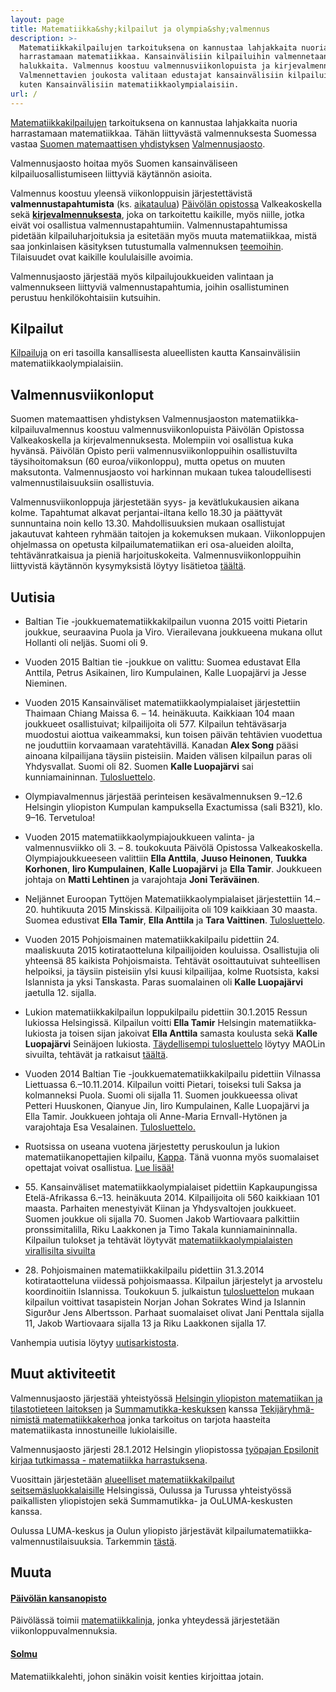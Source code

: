 ```yaml
---
layout: page
title: Matematiikka&shy;kilpailut ja olympia&shy;valmennus
description: >-
  Matematiikkakilpailujen tarkoituksena on kannustaa lahjakkaita nuoria
  harrastamaan matematiikkaa. Kansainvälisiin kilpailuihin valmennetaan
  halukkaita. Valmennus koostuu valmennusviikonlopuista ja kirjevalmennuksesta.
  Valmennettavien joukosta valitaan edustajat kansainvälisiin kilpailuihin,
  kuten Kansainvälisiin matematiikkaolympialaisiin.
url: /
---
```

[Matematiikka&shy;kilpailujen](kilpailut) tarkoituksena on
kannustaa lahjakkaita nuoria harrastamaan matematiikkaa.  Tähän
liittyvästä valmennuksesta Suomessa vastaa
[Suomen matemaattisen yhdistyksen](http://www.matemaattinenyhdistys.fi/)
[Valmennusjaosto](valmentajat).

Valmennusjaosto hoitaa myös Suomen kansainväliseen
kilpailuosallistumiseen liittyviä käytännön asioita.

Valmennus koostuu yleensä viikonloppuisin järjestettävistä
**valmennustapahtumista** (ks. [aika&shy;taulua](aikataulu))
[Päiv&ouml;län opistossa](#muuta) Valkeakoskella sekä
[**kirjevalmennuksesta**](valmennus), joka on tarkoitettu
kaikille, myös niille, jotka eivät voi osallistua
valmennustapahtumiin.  Valmennustapahtumissa pidetään
kilpailuharjoituksia ja esitetään myös muuta matematiikkaa, mistä saa
jonkinlaisen käsityksen tutustumalla valmennuksen
[teemoihin](aiheet).  Tilaisuudet ovat kaikille koululaisille
avoimia.


Valmennusjaosto järjestää myös kilpailujoukkueiden valintaan ja
valmennukseen liittyviä valmennus&shy;tapahtumia, joihin osallistuminen
perustuu henkilökohtaisiin kutsuihin.

## <a name="kilpailut"></a>Kilpailut

[Kilpailuja](/kilpailut/) on eri tasoilla kansallisesta alueellisten kautta
Kansainvälisiin matematiikka&shy;olympialaisiin.

## <a name="kilpailuvalmennus"></a>Valmennusviikonloput

Suomen matemaattisen yhdistyksen Valmennusjaoston
matematiikka&shy;kilpailuvalmennus koostuu valmennus&shy;viikonlopuista Päivölän
Opistossa Valkeakoskella ja kirjevalmennuksesta. Molempiin voi
osallistua kuka hyvänsä. Päivölän Opisto perii
valmennus&shy;viikonloppuihin osallistuvilta täysihoito&shy;maksun (60
euroa/viikonloppu), mutta opetus on muuten maksutonta. Valmennusjaosto
voi harkinnan mukaan tukea taloudellisesti valmennus&shy;tilaisuuksiin
osallistuvia.

Valmennusviikonloppuja järjestetään syys- ja kevät&shy;lukukausien aikana
kolme. Tapahtumat alkavat perjantai-iltana kello 18.30 ja päättyvät
sunnuntaina noin kello 13.30. Mahdollisuuksien mukaan osallistujat
jakautuvat kahteen ryhmään taitojen ja kokemuksen
mukaan. Viikonloppujen ohjelmassa on opetusta kilpailu&shy;matematiikan eri
osa-alueiden aloilta, tehtävänratkaisua ja pieniä
harjoituskokeita. Valmennus&shy;viikonloppuihin liittyvistä käytännön
kysymyksistä löytyy lisätietoa [täältä](kaytanto).

## <a name="uutisia"></a>Uutisia

* Baltian Tie -joukkuematematiikkakilpailun vuonna 2015 voitti Pietarin joukkue, seuraavina Puola ja Viro. Vierailevana joukkueena mukana ollut Hollanti oli neljäs. Suomi oli 9.

* Vuoden 2015 Baltian tie -joukkue on valittu: Suomea edustavat Ella Anttila, Petrus Asikainen, Iiro Kumpulainen, Kalle Luopaj&auml;rvi ja Jesse Nieminen.

* Vuoden 2015 Kansainväliset matematiikkaolympialaiset järjestettiin Thaimaan Chiang Maissa 6. &ndash; 14. heinäkuuta. Kaikkiaan 104 maan joukkueet osallistuivat; kilpailijoita oli 577. Kilpailun tehtäväsarja muodostui aiottua vaikeammaksi, kun toisen päivän tehtävien vuodettua ne jouduttiin korvaamaan varatehtävillä. Kanadan **Alex Song** pääsi ainoana kilpailijana täysiin pisteisiin. Maiden välisen kilpailun paras oli Yhdysvallat. Suomi oli 82. Suomen **Kalle Luopajärvi** sai kunniamaininnan. 
[Tulosluettelo](http://www.imo-official.org/year_individual_r.aspx?year=2015&column=total&order=desc).

* Olympiavalmennus järjestää perinteisen kesävalmennuksen 9.&ndash;12.6 Helsingin yliopiston Kumpulan kampuksella Exactumissa (sali B321), klo. 9&ndash;16. Tervetuloa!

* Vuoden 2015 matematiikkaolympiajoukkueen valinta- ja valmennusviikko oli 3. &ndash; 8. toukokuuta P&auml;iv&ouml;l&auml; Opistossa Valkeakoskella. Olympiajoukkueeseen valittiin **Ella Anttila**, **Juuso Heinonen**, **Tuukka Korhonen**, **Iiro Kumpulainen**, **Kalle Luopaj&auml;rvi** ja **Ella Tamir**. Joukkueen johtaja on **Matti Lehtinen** ja varajohtaja **Joni Ter&auml;v&auml;inen**.

* Nelj&auml;nnet Euroopan Tytt&ouml;jen Matematiikkaolympialaiset 
j&auml;rjestettiin 14.&ndash;20. huhtikuuta 2015 Minskiss&auml;. Kilpailijoita
 oli 109 kaikkiaan 30 maasta. Suomea edustivat **Ella Tamir**,
 **Ella Anttila** ja **Tara Vaittinen**. 
[Tulosluettelo][EGMO-tulokset-minsk].

* Vuoden 2015   Pohjoismainen matematiikkakilpailu pidettiin 24.
  maaliskuuta 2015 kotirataotteluna kilpailijoiden kouluissa.
 Osallistujia oli yhteens&auml; 85 kaikista Pohjoismaista.
 Teht&auml;v&auml;t osoittautuivat suhteellisen helpoiksi, ja
 t&auml;ysiin pisteisiin ylsi kuusi kilpailijaa, kolme Ruotsista,
 kaksi Islannista ja yksi Tanskasta. Paras suomalainen oli 
**Kalle Luopaj&auml;rvi** jaetulla 12. sijalla.

* Lukion matematiikka&shy;kilpailun loppukilpailu pidettiin 30.1.2015
  Ressun lukiossa Helsingissä. Kilpailun voitti **Ella Tamir**
  Helsingin matematiikka&shy;lukiosta ja toisen sijan jakoivat **Ella
  Anttila** samasta koulusta sekä **Kalle Luopajärvi** Seinäjoen
  lukiosta. [Täydellisempi tulosluettelo][lukio-tulokset]
  löytyy MAOLin sivuilta, tehtävät ja ratkaisut
  [täältä](/MAOL/2015/lukm2015r.pdf).

* Vuoden 2014 Baltian Tie -joukkuematematiikka&shy;kilpailu pidettiin
  Vilnassa Liettuassa 6.&ndash;10.11.2014. Kilpailun voitti Pietari,
  toiseksi tuli Saksa ja kolmanneksi Puola. Suomi oli
  sijalla 11. Suomen joukkueessa olivat Petteri Huuskonen, Qianyue
  Jin, Iiro Kumpulainen, Kalle Luopajärvi ja Ella Tamir. Joukkueen
  johtaja oli Anne-Maria Ernvall-Hytönen ja varajohtaja Esa
  Vesalainen.
  [Tulosluettelo.][bt-tulokset]

* Ruotsissa on useana vuotena järjestetty peruskoulun ja lukion
  matematiikanopettajien kilpailu, [Kappa]. Tänä vuonna myös
  suomalaiset opettajat voivat osallistua. [Lue lisää!](kappa.html)

* 55\. Kansainväliset matematiikka&shy;olympialaiset pidettiin
  Kapkaupungissa Etelä-Afrikassa 6.&ndash;13. heinäkuuta 2014.
  Kilpailijoita oli 560 kaikkiaan 101 maasta. Parhaiten menestyivät
  Kiinan ja Yhdysvaltojen joukkueet. Suomen joukkue oli sijalla 70.
  Suomen Jakob Wartiovaara palkittiin pronssimitalilla, Riku Laakkonen
  ja Timo Takala kunniamaininnalla. Kilpailun tulokset ja tehtävät
  löytyvät
  [matematiikka&shy;olympialaisten virallisilta sivuilta][imo-tulokset]

* 28\. Pohjoismainen matematiikka&shy;kilpailu pidettiin 31.3.2014
  kotirataotteluna viidessä pohjoismaassa. Kilpailun järjestelyt ja
  arvostelu koordinoitiin Islannissa. Toukokuun 5. julkaistun
  [tulosluettelon](/PM/2014/NMC2014_Results.pdf) mukaan kilpailun
  voittivat tasapistein Norjan Johan Sokrates Wind ja Islannin
  Sigur&eth;ur Jens Albertsson. Parhaat suomalaiset olivat Jani
  Penttala sijalla 11, Jakob Wartiovaara sijalla 13 ja Riku Laakkonen
  sijalla 17.


Vanhempia uutisia löytyy [uutisarkistosta](vanhaset.html).

[lukio-tulokset]: http://www.maol.fi/fileadmin/users/Kilpailut/4Tieteen2014-2015/Lukio_Mat15_loppukilp_tulokset.pdf
[bt-tulokset]: http://mif.vu.lt/balticway2014/wp-content/uploads/2014/07/bw2014rez.pdf
[Kappa]: http://www.math.su.se/samverkan/kommun-skola/tävlingar/kappa
[imo-tulokset]: http://www.imo-official.org/year_info.aspx?year=2014
[egmo-tulokset]: https://www.egmo.org/egmos/egmo3/scoreboard/
[EGMO-tulokset-minsk]: https://www.egmo.org/egmos/egmo4/scoreboard/

## <a name="muut-aktiviteetit"></a>Muut aktiviteetit

Valmennusjaosto järjestää yhteistyössä
[Helsingin yliopiston matematiikan ja tilastotieteen laitoksen][mathstat]
ja [Summamutikka-keskuksen][summamutikka] kanssa
[Tekijäryhmä-nimistä matematiikkakerhoa][tekijaryhma] jonka tarkoitus
on tarjota haasteita matematiikasta innostuneille lukiolaisille.

Valmennusjaosto järjesti 28.1.2012 Helsingin yliopistossa
[työpajan Epsilonit kirjaa tutkimassa - matematiikka harrastuksena][epsilonit].

Vuosittain järjestetään
[alueelliset matematiikka&shy;kilpailut seitsemäsluokkalaisille][seiskat]
Helsingissä, Oulussa ja Turussa yhteistyössä paikallisten yliopistojen
sekä Summamutikka- ja OuLUMA-keskusten kanssa.

Oulussa LUMA-keskus ja Oulun yliopisto järjestävät
kilpailu&shy;matematiikka&shy;valmennus&shy;tilaisuuksia. Tarkemmin [tästä][oulu].

[mathstat]: http://www.mathstat.helsinki.fi
[summamutikka]: https://wiki.helsinki.fi/display/Summamutikka/Etusivu
[tekijaryhma]: https://wiki.helsinki.fi/pages/viewpage.action?pageId=74230034
[epsilonit]: /kokoukset/epsilon
[seiskat]: /seiskat
[oulu]: http://ouluma.fi/2012/08/matematiikkavalmennus/


## <a name="muuta"></a>Muuta

#### [Päivölän kansanopisto](http://www.paivola.fi/)

Päivölässä toimii [matematiikkalinja](http://www.paivola.fi/?menu=2&amp;sivu=matematiikka),
jonka yhteydessä järjestetään viikonloppu&shy;valmennuksia.
   
#### [Solmu](http://solmu.math.helsinki.fi/)

Matematiikkalehti, johon sinäkin voisit kenties kirjoittaa jotain.

